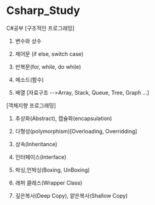 # Csharp_Study
C#공부
[구조적인 프로그래밍]

1. 변수와 상수

2. 제어문 (if else, switch case)

3. 반복문(for, while, do while)

4. 메소드(함수)

5. 배열 [자료구조 -->Array, Stack, Queue, Tree, Graph ...]

[객체지향 프로그래밍]

1. 추상화(Abstract), 캡슐화(encapsulation)

2. 다형성(polymorphism)[Overloading, Overridding]

3. 상속(Inheritance)

4. 인터페이스(Interface)

5. 박싱,언박싱(Boxing, UnBoxing)

6. 래퍼 클래스(Wrapper Class)

7. 깊은복사(Deep Copy), 얕은복사(Shallow Copy)
